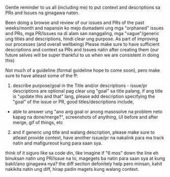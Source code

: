 Gentle reminder to us all (including me) to put context and descriptions sa PRs and Issues na ginagawa naten.

Been doing a browse and review of our issues and PRs of the past weeks/month and napansin ko mejo dumadami ung mga "orphaned" issues and PRs, mga PR/Issues na di alam san nanggaling, mga "vague"/generic ung titles and descriptions, hindi clear ung purpose.
As part of improving our processes (and overall wellbeing) Please make sure to have sufficient descriptions and context sa PRs and Issues natin after creating them (our future selves will be super thankful to us when we are consistent in doing this)

Not much of a guideline (formal guideline hope to come soon), pero make sure to have atleast some of the ff:
1. describe purpose/goal in the Title and/or descriptions - issue/pr descriptions are optional pag clear ung "goal"  sa title palang, if ang title is "update this and that" lang, please add description specifying the "goal" of the issue or PR, good titles/descriptions include, 
- able to answer ung "ano ang goal or anong masosolve na problem neto kapag na done/merge?", screenshots of anything, UI before and after merge, gif of things, etc
2. and if generic  ung title and walang description, please make sure to atleast provide context, have another issue/pr na nakalink para ma track natin and mafigureout kung para saan sya.

think of it siguro like sa code din, like imagine if "6 mos" down the line eh binuksan natin ung PR/Issue na to, magegets ba natin para saan sya at kung bakit/ano ginagawa nya? the diff section defonitely help pero minsan, kahit nakikita natin ung diff, hirap padin magets kung walang context.
